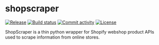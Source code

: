 # shopscraper

[![Release](https://img.shields.io/github/v/release/philistino/shopscraper)](https://img.shields.io/github/v/release/philistino/shopscraper)
[![Build status](https://img.shields.io/github/workflow/status/philistino/shopscraper/merge-to-main)](https://img.shields.io/github/workflow/status/philistino/shopscraper/merge-to-main)
[![Commit activity](https://img.shields.io/github/commit-activity/m/philistino/shopscraper)](https://img.shields.io/github/commit-activity/m/philistino/shopscraper)
[![License](https://img.shields.io/github/license/philistino/shopscraper)](https://img.shields.io/github/license/philistino/shopscraper)

ShopScraper is a thin python wrapper for Shopify webshop product APIs used to scrape information from online stores.